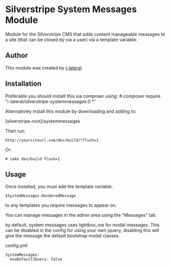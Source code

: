 Silverstripe System Messages Module
===================================

Module for the Silverstripe CMS that adds content manageable messages to a site
(that can be closed by via a user) via a template variable.

## Author
This module was created by [i-lateral](http://www.i-lateral.com).

## Installation

Preferable you should installl this via composer using:
    # composer require "i-lateral/silverstripe-systemmessages:0.*"

Alternativley install this module by downloading and adding to:

[silverstripe-root]/systemmessages

Then run:
    
    http://yoursiteurl.com/dev/build/?flush=1

Or:

    # sake dev/build flush=1

## Usage

Once installed, you must add the template variable:

    $SystemMessages.RenderedMessage
    
to any templates you require messages to appear on.

You can manage messages in the admin area using the
"Messages" tab.


by default, system messages uses lightbox_me for modal messages. 
This can be disabled in the config for using your own jquery, disabling this will
give the message the default bootstrap modal classes.

config.yml 

    SystemMessages:
      UseDefaultJQuery: false